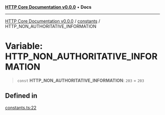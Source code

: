 [**HTTP Core Documentation v0.0.0**](../../README.md) • **Docs**

***

[HTTP Core Documentation v0.0.0](../../modules.md) / [constants](../README.md) / HTTP\_NON\_AUTHORITATIVE\_INFORMATION

# Variable: HTTP\_NON\_AUTHORITATIVE\_INFORMATION

> `const` **HTTP\_NON\_AUTHORITATIVE\_INFORMATION**: `203` = `203`

## Defined in

[constants.ts:22](https://github.com/stonemjs/http-core/blob/6c1adf9f449733e34ff7f08818342bd019b968a7/src/constants.ts#L22)
